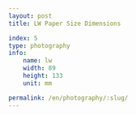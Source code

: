 ```yaml
---
layout: post
title: LW Paper Size Dimensions

index: 5
type: photography
info:
    name: lw
    width: 89
    height: 133
    unit: mm

permalink: /en/photography/:slug/
---
```



